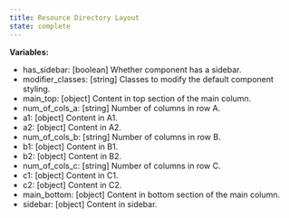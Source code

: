 ```yaml
---
title: Resource Directory Layout
state: complete
---
```


__Variables:__
* has_sidebar: [boolean] Whether component has a sidebar.
* modifier_classes: [string] Classes to modify the default component styling.
* main_top: [object] Content in top section of the main column.
* num_of_cols_a: [string] Number of columns in row A.
* a1: [object] Content in A1.
* a2: [object] Content in A2.
* num_of_cols_b: [string] Number of columns in row B.
* b1: [object] Content in B1.
* b2: [object] Content in B2.
* num_of_cols_c: [string] Number of columns in row C.
* c1: [object] Content in C1.
* c2: [object] Content in C2.
* main_bottom: [object] Content in bottom section of the main column.
* sidebar: [object] Content in sidebar.
